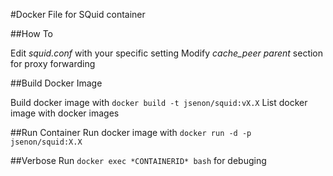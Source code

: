 #Docker File for SQuid container

##How To

Edit *squid.conf* with your specific setting
Modify *cache_peer parent* section for proxy forwarding

##Build Docker Image

Build docker image with  `docker build -t jsenon/squid:vX.X`
List docker image with docker images

##Run Container
Run docker image with `docker run -d -p jsenon/squid:X.X` 

##Verbose
Run `docker exec *CONTAINERID* bash` for debuging
